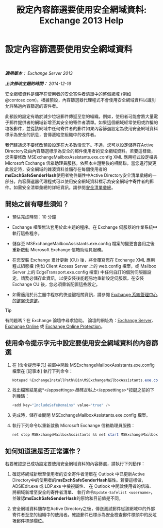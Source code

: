 ﻿---
title: '設定內容篩選要使用安全網域資料: Exchange 2013 Help'
TOCTitle: 設定內容篩選要使用安全網域資料
ms:assetid: 1ee2b663-b4f3-4fef-8954-986f2d820924
ms:mtpsurl: https://technet.microsoft.com/zh-tw/library/Dn467930(v=EXCHG.150)
ms:contentKeyID: 59637254
ms.date: 05/21/2018
mtps_version: v=EXCHG.150
ms.translationtype: MT
---

# 設定內容篩選要使用安全網域資料

 

_**適用版本：** Exchange Server 2013_

_**上次修改主題的時間：** 2014-12-16_

安全網域資料是儲存在使用者的安全寄件者清單中的整個網域 (例如 @contoso.com)。根據預設，內容篩選器代理程式不會使用安全網域資料以識別允許略過內容篩選的寄件者。

此預設的設定有助於減少垃圾郵件傳遞至您的組織。例如，使用者可能會將大量電子郵件提供者的網域新增至其安全的寄件者清單。如果這個網域經常使用或詐騙的垃圾郵件，並從該網域中任何寄件者的郵件如果內容篩選設定為使用安全網域資料標示為安全的訊息，會傳遞給您組織中的收件者。

我們建議您不要修改預設設定在大多數情況下。不過，您可以設定儲存在Active Directory及由內容篩選標示為安全的郵件使用者的安全網域資料。若要這樣做，您需要修改 MSExchangeMailboxAssistants.exe.config XML 應用程式設定檔與 Microsoft Exchange 信箱助理員服務，依照本主題稍後的相關聯。當您進行變更此設定時，安全網域的雜湊資料並儲存在每個使用者的**msExchSafeSenderHash**使用者物件屬性中Active Directory安全清單彙總的一部分。內容篩選器代理程式可以使用安全網域資料標示為安全網域中寄件者的郵件。如需安全清單彙總的詳細資訊，請參閱[安全清單彙總](safelist-aggregation-exchange-2013-help.md)。

## 開始之前有哪些須知？

  - 預估完成時間：10 分鐘

  - Exchange 權限無法套用於此主題的程序。在 Exchange 伺服器的作業系統中執行這些程序。

  - 儲存至 MSExchangeMailboxAssistants.exe.config 檔案的變更會套用之後重新啟動 Microsoft Exchange 信箱助理員服務。

  - 在您安裝 Exchange 累計更新 (CU) 後，將會覆寫您在 Exchange XML 應用程式組態檔 (例如 Client Access Server 上的 web.config 檔案，或 Mailbox Server 上的 EdgeTransport.exe.config 檔案) 中任何自訂的個別伺服器設定。請務必儲存此資訊，以便安裝後能輕易地重新設定伺服器。在安裝 Exchange CU 後，您必須重新配置這些設定。

  - 如需適用於此主題中程序的快速鍵相關資訊，請參閱 [Exchange 系統管理中心的鍵盤快速鍵](keyboard-shortcuts-in-the-exchange-admin-center-exchange-online-protection-help.md)。


> [!TIP]  
> 有問題嗎？在 Exchange 論壇中尋求協助。 論壇的網址為：<a href="https://go.microsoft.com/fwlink/p/?linkid=60612">Exchange Server</a>、 <a href="https://go.microsoft.com/fwlink/p/?linkid=267542">Exchange Online</a> 或 <a href="https://go.microsoft.com/fwlink/p/?linkid=285351">Exchange Online Protection</a>。




## 使用命令提示字元中設定要使用安全網域資料的內容篩選

1.  在 \[命令提示字元\] 視窗中開啟 MSExchangeMailboxAssistants.exe.config 檔案在 \[記事本\] 執行下列命令：
    
    ```powershell
    Notepad %ExchangeInstallPath%Bin\MSExchangeMailboxAssistants.exe.config
    ```

2.  找出檔案結尾處*\</appsettings\>*機碼並貼上*\</appsettings\>*按鍵之前的下列機碼：
    
    ```powershell
    <add key="IncludeSafeDomains" value="true" />
    ```

3.  完成時，儲存並關閉 MSExchangeMailboxAssistants.exe.config 檔案。

4.  執行下列命令以重新啟動 Microsoft Exchange 信箱助理員服務：
    
    ```powershell
    net stop MSExchangeMailboxAssistants && net start MSExchangeMailboxAssistants
    ```

## 如何知道這是否正常運作？

若要確認您已成功設定要使用安全網域資料的內容篩選，請執行下列動作：

1.  確認將網域新增至使用者的安全寄件者清單在 Outlook 中已更新Active Directory中的使用者的**msExchSafeSenderHash**屬性。若要這樣做，ADSIEdit.exe 或 LDP.exe 中檢視屬性、 在 Outlook 中開啟使用者的信箱、 將網域新增至安全的寄件者清單、 執行命令`Update-Safelist <username>`，並確認**msExchSafeSenderHash**的原始和目前值是不同。

2.  安全網域資料儲存在Active Directory之後，傳送測試郵件從該網域中的外部寄件者至您的組織中的使用者。確認郵件已標示為安全檢查郵件標頭中的反垃圾郵件標頭欄位。

